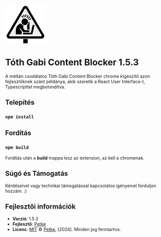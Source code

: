 ![Tóth Gabi Content Blocker](public/icon128.png)
# Tóth Gabi Content Blocker 1.5.3 


A méltán csodálatos Tóth Gabi Content Blocker chrome kigészítő azon fejlesztőknek szánt példánya, akik szeretik a React User Interface-t, Typescripttel megbolondítva.

## Telepítés
### `npm install`

## Fordítás
### `npm build`

Fordítás után a **build** mappa lesz az extension, az kell a chromenak.

## Súgó és Támogatás

Kérdéseivel vagy technikai támogatással kapcsolatos igényeivel forduljon hozzám. :)

## Fejlesztői információk

- **Verzió**: 1.5.3
- **Fejlesztő**: [Petke](https://github.com/tajtipeter71)
- **Licenc**: [MIT](LICENSE)
© [Petke](https://github.com/tajtipeter71), [2024]. Minden jog fenntartva.
